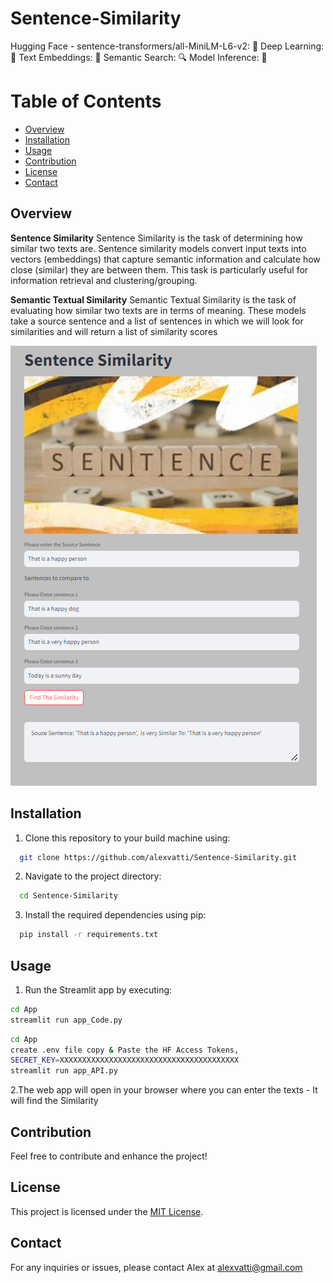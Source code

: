 # Sentence-Similarity

Hugging Face - sentence-transformers/all-MiniLM-L6-v2: 🧠
Deep Learning: 🤖
Text Embeddings: 📏
Semantic Search: 🔍
Model Inference: 🧩

# Table of Contents

- [Overview](#overview)
- [Installation](#Installation)
- [Usage](#Usage)
- [Contribution](#contribution)
- [License](#license)
- [Contact](#contact)

## Overview 
**Sentence Similarity**
Sentence Similarity is the task of determining how similar two texts are. Sentence similarity models convert input texts into vectors (embeddings) that capture semantic information and calculate how close (similar) they are between them. This task is particularly useful for information retrieval and clustering/grouping.


**Semantic Textual Similarity**
Semantic Textual Similarity is the task of evaluating how similar two texts are in terms of meaning. 
These models take a source sentence and a list of sentences in which we will look for similarities and will return a list of similarity scores

![](App-View.png)

## Installation

1. Clone this repository to your build machine using:

```bash
  git clone https://github.com/alexvatti/Sentence-Similarity.git
```
2. Navigate to the project directory:

```bash
  cd Sentence-Similarity
```
3. Install the required dependencies using pip:

```bash
  pip install -r requirements.txt
```


## Usage

1. Run the Streamlit app by executing:
```bash
cd App
streamlit run app_Code.py
```

```bash
cd App
create .env file copy & Paste the HF Access Tokens, 
SECRET_KEY=XXXXXXXXXXXXXXXXXXXXXXXXXXXXXXXXXXXXXXXX
streamlit run app_API.py
```

2.The web app will open in your browser where you can enter the texts - It will find the Similarity

## Contribution

Feel free to contribute and enhance the project!

## License
This project is licensed under the [MIT License](LICENSE).

## Contact
For any inquiries or issues, please contact Alex at alexvatti@gmail.com
